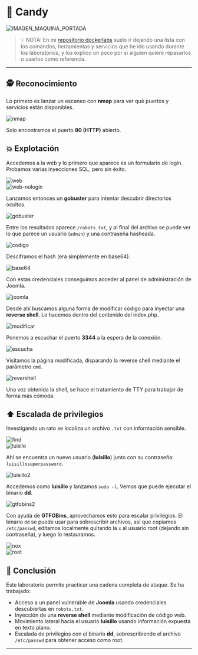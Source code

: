 # 🍬 Candy

![IMAGEN_MAQUINA_PORTADA](./images/portada.png)
> 💡 NOTA:  En mi [repositorio dockerlabs](https://github.com/damcorbor/dockerlabs/tree/main/comandos)  suelo ir dejando una lista con los comandos, herramientas y servicios que he ido usando durante los laboratorios, y los explico un poco por si alguien quiere repasarlos o usarlos como referencia.
---

## 🕵️ Reconocimiento

Lo primero es lanzar un escaneo con **nmap** para ver qué puertos y servicios están disponibles.

![nmap](./images/nmap.png)

Solo encontramos el puerto **80 (HTTP)** abierto.

## 💥 Explotación

Accedemos a la web y lo primero que aparece es un formulario de login. Probamos varias inyecciones SQL, pero sin éxito.

![web](./images/web.png)  
![web-nologin](./images/web-nologin.png)

Lanzamos entonces un **gobuster** para intentar descubrir directorios ocultos.

![gobuster](./images/gobuster.png)

Entre los resultados aparece `/robots.txt`, y al final del archivo se puede ver lo que parece un usuario (`admin`) y una contraseña hasheada.

![codigo](./images/codigo.png)

Desciframos el hash (era simplemente en base64).

![base64](./images/base64.png)

Con estas credenciales conseguimos acceder al panel de administración de Joomla.

![joomla](./images/joomla.png)

Desde ahí buscamos alguna forma de modificar código para inyectar una **reverse shell**. Lo hacemos dentro del contenido del index.php.

![modificar](./images/modificar.png)

Ponemos a escuchar el puerto **3344** a la espera de la conexión.

![escucha](./images/escucha.png)

Visitamos la página modificada, disparando la reverse shell mediante el parámetro `cmd`.

![revershell](./images/revershell.png)

Una vez obtenida la shell, se hace el tratamiento de TTY para trabajar de forma más cómoda.

## ⬆️ Escalada de privilegios

Investigando un rato se localiza un archivo `.txt` con información sensible.

![find](./images/find.png)  
![luisllo](./images/luisllo.png)

Ahí se encuentra un nuevo usuario (**luisillo**) junto con su contraseña: `luisillosuperpassword`.

![luisillo2](./images/luisillo2.png)

Accedemos como **luisillo** y lanzamos `sudo -l`. Vemos que puede ejecutar el binario **dd**.

![gtfobins2](./images/gtfobins2.png)

Con ayuda de **GTFOBins**, aprovechamos esto para escalar privilegios. El binario `dd` se puede usar para sobrescribir archivos, así que copiamos `/etc/passwd`, editamos localmente quitando la `x` al usuario root (dejando sin contraseña), y luego lo restauramos.

![nox](./images/nox.png)  
![root](./images/root.png)

## 🏁 Conclusión

Este laboratorio permite practicar una cadena completa de ataque. Se ha trabajado:

- Acceso a un panel vulnerable de **Joomla** usando credenciales descubiertas en `robots.txt`.
- Inyección de una **reverse shell** mediante modificación de código web.
- Movimiento lateral hacia el usuario **luisillo** usando información expuesta en texto plano.
- Escalada de privilegios con el binario **dd**, sobrescribiendo el archivo `/etc/passwd` para obtener acceso como root.

---

